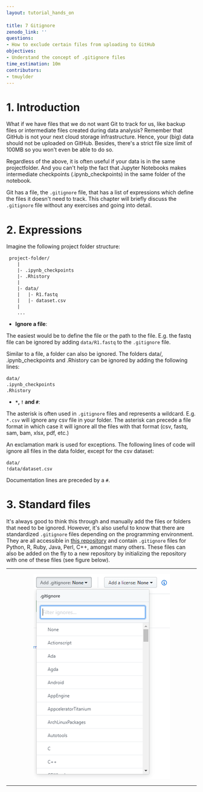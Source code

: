 ```yaml
---
layout: tutorial_hands_on

title: 7 Gitignore
zenodo_link: ''
questions:
- How to exclude certain files from uploading to GitHub
objectives:
- Understand the concept of .gitignore files
time_estimation: 10m
contributors:
- tmuylder
---
```


# 1. Introduction
What if we have files that we do not want Git to track for us, like backup files or intermediate files created during data analysis? Remember that GitHub is not your next cloud storage infrastructure. Hence, your (big) data should not be uploaded on GitHub. Besides, there's a strict file size limit of 100MB so you won't even be able to do so. 

Regardless of the above, it is often useful if your data is in the same projectfolder. And you can't help the fact that Jupyter Notebooks makes intermediate checkpoints (.ipynb_checkpoints) in the same folder of the notebook. 

Git has a file, the `.gitignore` file, that has a list of expressions which define the files it doesn't need to track. This chapter will briefly discuss the `.gitignore` file without any exercises and going into detail. 

# 2. Expressions
Imagine the following project folder structure:

```
 project-folder/
    |
    |- .ipynb_checkpoints
    |- .Rhistory
    |
    |- data/
    |   |- R1.fastq
    |   |- dataset.csv
    |
    ...
```

- **Ignore a file**:

The easiest would be to define the file or the path to the file. E.g. the fastq file can be ignored by adding `data/R1.fastq` to the `.gitignore` file. 

Similar to a file, a folder can also be ignored. The folders data/, .ipynb_checkpoints and .Rhistory can be ignored by adding the following lines:
```
data/
.ipynb_checkpoints
.Rhistory
``` 

- **`*`, `!` and `#`**:

The asterisk is often used in `.gitignore` files and represents a wildcard. E.g. `*.csv` will ignore any csv file in your folder. The asterisk can precede a file format in which case it will ignore all the files with that format (csv, fastq, sam, bam, xlsx, pdf, etc.) 

An exclamation mark is used for exceptions. The following lines of code will ignore all files in the data folder, except for the csv dataset:
```
data/
!data/dataset.csv
```

Documentation lines are preceded by a `#`. 

# 3. Standard files

It's always good to think this through and manually add the files or folders that need to be ignored. However, it's also useful to know that there are standardized `.gitignore` files depending on the programming environment. They are all accessible in [this repository](https://github.com/github/gitignore) and contain `.gitignore` files for Python, R, Ruby, Java, Perl, C++, amongst many others. These files can also be added on the fly to a new repository by initializing the repository with one of these files (see figure below). 

--- 

<center><img src="../../images/gitignore.PNG" /></center>

---